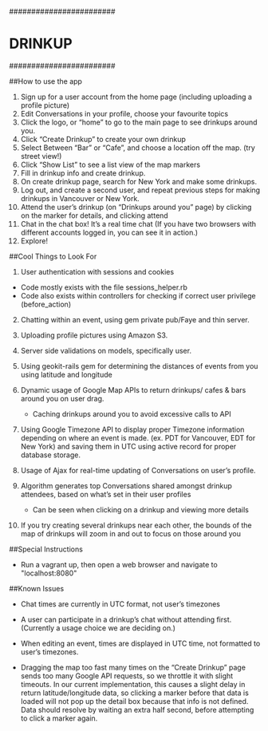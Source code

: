 ########################
# 	DRINKUP	        #
########################

##How to use the app

1. Sign up for a user account from the home page (including uploading a profile picture)
2. Edit Conversations in your profile, choose your favourite topics
3. Click the logo, or “home” to go to the main page to see drinkups around you.
4. Click “Create Drinkup” to create your own drinkup
5. Select Between “Bar” or “Cafe”, and choose a location off the map. (try street view!)
6. Click “Show List” to see a list view of the map markers
7. Fill in drinkup info and create drinkup.
8. On create drinkup page, search for New York and make some drinkups.
9. Log out, and create a second user, and repeat previous steps for making drinkups in Vancouver or New York.
10. Attend the user’s drinkup (on “Drinkups around you” page) by clicking on the marker for details, and clicking attend
11. Chat in the chat box! It’s a real time chat (If you have two browsers with different accounts logged in, you can see it in action.)
12. Explore! 


##Cool Things to Look For

1) User authentication with sessions and cookies

- Code mostly exists with the file sessions_helper.rb
- Code also exists within controllers for checking if correct user privilege (before_action)

2) Chatting within an event, using gem private pub/Faye and thin server.

3) Uploading profile pictures using Amazon S3.

4) Server side validations on models, specifically user.

5) Using geokit-rails gem for determining the distances of events from you using latitude and longitude

6) Dynamic usage of Google Map APIs to return drinkups/ cafes & bars around you on user drag.
	- Caching drinkups around you to avoid excessive calls to API

6) Using Google Timezone API to display proper Timezone information depending on where an event is made. (ex. PDT for Vancouver, EDT for New York) and saving them in UTC using active record for proper database storage.

7) Usage of Ajax for real-time updating of Conversations on user’s profile.

8) Algorithm generates top Conversations shared amongst drinkup attendees, based on what’s set in their user profiles
	- Can be seen when clicking on a drinkup and viewing more details

9) If you try creating several drinkups near each other, the bounds of the map of drinkups will zoom in and out to focus on those around you



##Special Instructions

- Run a vagrant up, then open a web browser and navigate to "localhost:8080"



##Known Issues

- Chat times are currently in UTC format, not user’s timezones

- A user can participate in a drinkup’s chat without attending first. (Currently a usage choice we are deciding on.)

- When editing an event, times are displayed in UTC time, not formatted to user’s timezones.

- Dragging the map too fast many times on the “Create Drinkup” page sends too many Google API requests, so we throttle it with slight timeouts. In our current implementation, this causes a slight delay in return latitude/longitude data, so clicking a marker before that data is loaded will not pop up the detail box because that info is not defined. Data should resolve by waiting an extra half second, before attempting to click a marker again.


